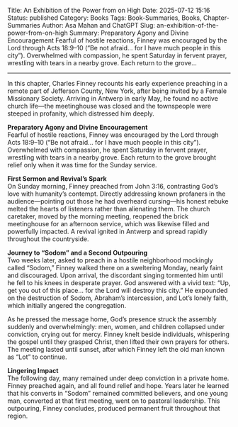 Title: An Exhibition of the Power from on High
Date: 2025-07-12 15:16
Status: published
Category: Books
Tags: Book-Summaries, Books, Chapter-Summaries
Author: Asa Mahan and ChatGPT
Slug: an-exhibition-of-the-power-from-on-high
Summary: Preparatory Agony and Divine Encouragement Fearful of hostile reactions, Finney was encouraged by the Lord through Acts 18:9–10 (“Be not afraid… for I have much people in this city”). Overwhelmed with compassion, he spent Saturday in fervent prayer, wrestling with tears in a nearby grove. Each return to the grove...

---


In this chapter, Charles Finney recounts his early experience preaching in a remote part of Jefferson County, New York, after being invited by a Female Missionary Society. Arriving in Antwerp in early May, he found no active church life—the meetinghouse was closed and the townspeople were steeped in profanity, which distressed him deeply.

**Preparatory Agony and Divine Encouragement**  
Fearful of hostile reactions, Finney was encouraged by the Lord through Acts 18:9–10 (“Be not afraid… for I have much people in this city”). Overwhelmed with compassion, he spent Saturday in fervent prayer, wrestling with tears in a nearby grove. Each return to the grove brought relief only when it was time for the Sunday service.

**First Sermon and Revival’s Spark**  
On Sunday morning, Finney preached from John 3:16, contrasting God’s love with humanity’s contempt. Directly addressing known profaners in the audience—pointing out those he had overheard cursing—his honest rebuke melted the hearts of listeners rather than alienating them. The church caretaker, moved by the morning meeting, reopened the brick meetinghouse for an afternoon service, which was likewise filled and powerfully impacted. A revival ignited in Antwerp and spread rapidly throughout the countryside.

**Journey to “Sodom” and a Second Outpouring**  
Two weeks later, asked to preach in a hostile neighborhood mockingly called “Sodom,” Finney walked there on a sweltering Monday, nearly faint and discouraged. Upon arrival, the discordant singing tormented him until he fell to his knees in desperate prayer. God answered with a vivid text: “Up, get you out of this place… for the Lord will destroy this city.” He expounded on the destruction of Sodom, Abraham’s intercession, and Lot’s lonely faith, which initially angered the congregation.

As he pressed the message home, God’s presence struck the assembly suddenly and overwhelmingly: men, women, and children collapsed under conviction, crying out for mercy. Finney knelt beside individuals, whispering the gospel until they grasped Christ, then lifted their own prayers for others. The meeting lasted until sunset, after which Finney left the old man known as “Lot” to continue.

**Lingering Impact**  
The following day, many remained under deep conviction in a private home. Finney preached again, and all found relief and hope. Years later he learned that his converts in “Sodom” remained committed believers, and one young man, converted at that first meeting, went on to pastoral leadership. This outpouring, Finney concludes, produced permanent fruit throughout that region.


